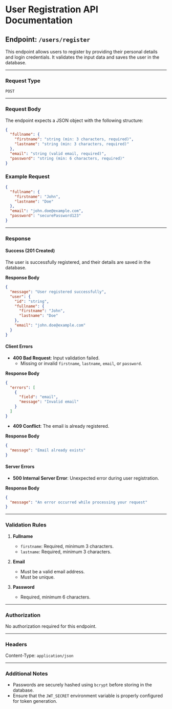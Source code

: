 # User Registration API Documentation

## Endpoint: `/users/register`

This endpoint allows users to register by providing their personal details and login credentials. It validates the input data and saves the user in the database.

---

### **Request Type**
`POST`

---

### **Request Body**
The endpoint expects a JSON object with the following structure:

```json
{
  "fullname": {
    "firstname": "string (min: 3 characters, required)",
    "lastname": "string (min: 3 characters, required)"
  },
  "email": "string (valid email, required)",
  "password": "string (min: 6 characters, required)"
}
```

### **Example Request**
```json
{
  "fullname": {
    "firstname": "John",
    "lastname": "Doe"
  },
  "email": "john.doe@example.com",
  "password": "securePassword123"
}
```

---

### **Response**

#### **Success (201 Created)**
The user is successfully registered, and their details are saved in the database.

**Response Body**
```json
{
  "message": "User registered successfully",
  "user": {
    "id": "string",
    "fullname": {
      "firstname": "John",
      "lastname": "Doe"
    },
    "email": "john.doe@example.com"
  }
}
```

#### **Client Errors**

- **400 Bad Request**: Input validation failed.
  - Missing or invalid `firstname`, `lastname`, `email`, or `password`.

**Response Body**
```json
{
  "errors": [
    {
      "field": "email",
      "message": "Invalid email"
    }
  ]
}
```

- **409 Conflict**: The email is already registered.

**Response Body**
```json
{
  "message": "Email already exists"
}
```

#### **Server Errors**

- **500 Internal Server Error**: Unexpected error during user registration.

**Response Body**
```json
{
  "message": "An error occurred while processing your request"
}
```

---

### **Validation Rules**
1. **Fullname**
   - `firstname`: Required, minimum 3 characters.
   - `lastname`: Required, minimum 3 characters.

2. **Email**
   - Must be a valid email address.
   - Must be unique.

3. **Password**
   - Required, minimum 6 characters.

---

### **Authorization**
No authorization required for this endpoint.

---

### **Headers**
Content-Type: `application/json`

---

### **Additional Notes**
- Passwords are securely hashed using `bcrypt` before storing in the database.
- Ensure that the `JWT_SECRET` environment variable is properly configured for token generation.
